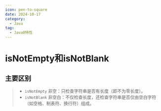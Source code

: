 ```yaml
---
icon: pen-to-square
date: 2024-10-17
category:
  - Java
tag:
  - Java8特性
---
```

# isNotEmpty和isNotBlank
## 主要区别
> - `isNotEmpty` 非空：只检查字符串是否有长度（即不为零长度）。
> - `isNotBlank` 非空白：不仅检查长度，还检查字符串是否仅由空白字符（如空格、制表符、换行符）组成。